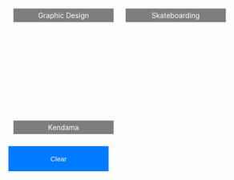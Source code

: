 <!DOCTYPE html>
<html>
<head>
  <title>Skill Showcase</title>
  <style>
    .box {
      width: 200px;
      height: 200px;
      background-size: cover;
      background-position: center;
      display: inline-block;
      margin: 10px;
      cursor: pointer;
      position: relative;
    }
    .box-text {
      position: absolute;
      bottom: 0;
      left: 0;
      right: 0;
      background: rgba(0, 0, 0, 0.5);
      color: white;
      text-align: center;
      padding: 5px;
    }
    video {
      width: 100%;
      height: 100%;
    }
    .clear-button {
      width: 200px;
      height: 50px;
      background-color: #007bff;
      color: white;
      border: none;
      cursor: pointer;
    }
  </style>
</head>
<body>
  <div class="box" style="background-image: url('graphic_design.jpg');" onclick="playVideo('graphic_design.mp4')"> 
    <div class="box-text">Graphic Design</div>
  </div>
  <div class="box" style="background-image: url('skateboarding.jpg');" onclick="playVideo('skateboarding.mp4')"> 
    <div class="box-text">Skateboarding</div>
  </div>
  <div class="box" style="background-image: url('kendama.jpg');" onclick="playVideo('kendama.mp4')"> 
    <div class="box-text">Kendama</div>
  </div>

  <div id="video-container"></div>

  <button class="clear-button" onclick="clearVideo()">Clear</button>

  <script>
    function playVideo(videoFileName) {
      const videoContainer = document.getElementById('video-container');
      videoContainer.innerHTML = `
        <video controls autoplay>
          <source src="${videoFileName}" type="video/mp4">
          Your browser does not support the video tag.
        </video>
      `;
    }

    function clearVideo() {
      const videoContainer = document.getElementById('video-container');
      videoContainer.innerHTML = ''; // Clear the video container
    }
  </script>
</body>
</html>
